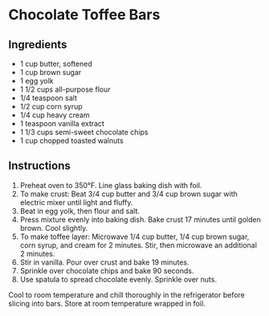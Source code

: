 # Chocolate Toffee Bars

## Ingredients

- 1 cup butter, softened
- 1 cup brown sugar
- 1 egg yolk
- 1 1/2 cups all-purpose flour
- 1/4 teaspoon salt
- 1/2 cup corn syrup
- 1/4 cup heavy cream
- 1 teaspoon vanilla extract
- 1 1/3 cups semi-sweet chocolate chips
- 1 cup chopped toasted walnuts

## Instructions

1. Preheat oven to 350&deg;F. Line glass baking dish with foil.
2. To make crust: Beat 3/4 cup butter and 3/4 cup brown sugar with electric mixer until light and fluffy.
3. Beat in egg yolk, then flour and salt. 
4. Press mixture evenly into baking dish. Bake crust 17 minutes until golden brown. Cool slightly.
5. To make toffee layer: Microwave 1/4 cup butter, 1/4 cup brown sugar, corn syrup, and cream for 2 minutes. Stir, then microwave an additional 2 minutes.
6. Stir in vanilla. Pour over crust and bake 19 minutes.
7. Sprinkle over chocolate chips and bake 90 seconds.
8. Use spatula to spread chocolate evenly. Sprinkle over nuts.

Cool to room temperature and chill thoroughly in the refrigerator before slicing into bars. Store at room temperature wrapped in foil.